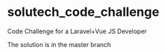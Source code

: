 # solutech_code_challenge
Code Challenge for a Laravel+Vue JS Developer

The solution is in the master branch
